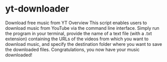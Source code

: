 # yt-downloader
Download free music from YT
Overview
This script enables users to download music from YouTube via the command line interface. Simply run the program in your terminal, provide the name of a text file (with a .txt extension) containing the URLs of the videos from which you want to download music, and specify the destination folder where you want to save the downloaded files. Congratulations, you now have your music downloaded!
